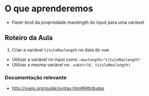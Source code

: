 # O que aprenderemos

- Fazer bind da propriedade maxlength do input para uma variável

## Roteiro da Aula

1. Criar a variável `tituloMaxlength` no data do vue
- Utilizar a variável no input como `:maxlength="tituloMaxlength"`
- Utilizar a mesma variável no `.substr(0, tituloMaxlength)`

### Documentação relevante

- http://vuejs.org/guide/syntax.html#Attributes
